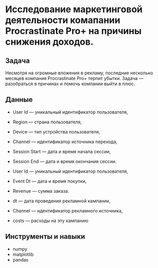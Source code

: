 # Исследование маркетинговой деятельности комапании Procrastinate Pro+ на причины снижения доходов.

## Задача
Несмотря на огромные вложения в рекламу, последние несколько месяцев компания Procrastinate Pro+ терпит убытки. Задача — разобраться в причинах и помочь компании выйти в плюс.

## Данные
- User Id — уникальный идентификатор пользователя,
- Region — страна пользователя,
- Device — тип устройства пользователя,
- Channel — идентификатор источника перехода,
- Session Start — дата и время начала сессии,
- Session End — дата и время окончания сессии.

- User Id — уникальный идентификатор пользователя,
- Event Dt — дата и время покупки,
- Revenue — сумма заказа.

- dt — дата проведения рекламной кампании,
- Channel — идентификатор рекламного источника,
- costs — расходы на эту кампанию

## Инструменты и навыки
- numpy
- matplotlib
- pandas
